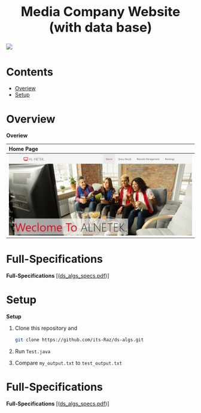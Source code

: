 <h1 align='center' style="text-align:center; font-weight:bold; font-size:2.5em"> Media Company Website (with data base)</h1>

<p align='center' style="text-align:center;font-size:1em;">
  

![](https://github.com/its-Raz/Media-Company-Website/blob/master/presentation/order_return.gif)
</p>





# Contents

- [Overiew](#Overiew)
- [Setup](#Setup)


# Overview
**Overiew**

|                    Home Page                            | 
| :------------------------------------------------------ | 
|         <img src="./presentation/home.JPG" width=100%>   |
# Full-Specifications
**Full-Specifications**
 [([ds_algs_specs.pdf](https://github.com/its-Raz/ds-algs/blob/master/ds_algs_spec.pdf))]
 
 # Setup
**Setup**

1. Clone this repository and 

   ```bash
   git clone https://github.com/its-Raz/ds-algs.git
   
   ```
2. Run ```Test.java```
3. Compare ```my_output.txt``` to ```test_output.txt```
# Full-Specifications
**Full-Specifications**
 [([ds_algs_specs.pdf](https://github.com/its-Raz/ds-algs/blob/master/ds_algs_spec.pdf))]
